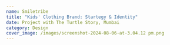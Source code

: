 ```yaml
---
name: Smiletribe
title: "Kids' Clothing Brand: Startegy & Identity"
date: Project with The Turtle Story, Mumbai
category: Design
cover_image: /images/screenshot-2024-08-06-at-3.04.12 pm.png
---
```


